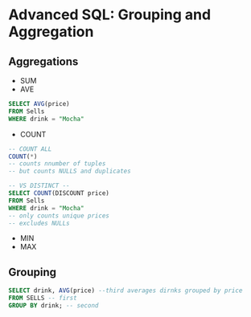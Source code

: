 # Advanced SQL: Grouping and Aggregation

## Aggregations
* SUM
* AVE

```SQL
SELECT AVG(price)
FROM Sells
WHERE drink = "Mocha"
```

* COUNT
``` SQL
-- COUNT ALL
COUNT(*)
-- counts nnumber of tuples
-- but counts NULLS and duplicates

-- VS DISTINCT --
SELECT COUNT(DISCOUNT price)
FROM Sells
WHERE drink = "Mocha"
-- only counts unique prices 
-- excludes NULLs
```
* MIN 
* MAX

## Grouping
```SQL 
SELECT drink, AVG(price) --third averages dirnks grouped by price
FROM SELLS -- first
GROUP BY drink; -- second
```
